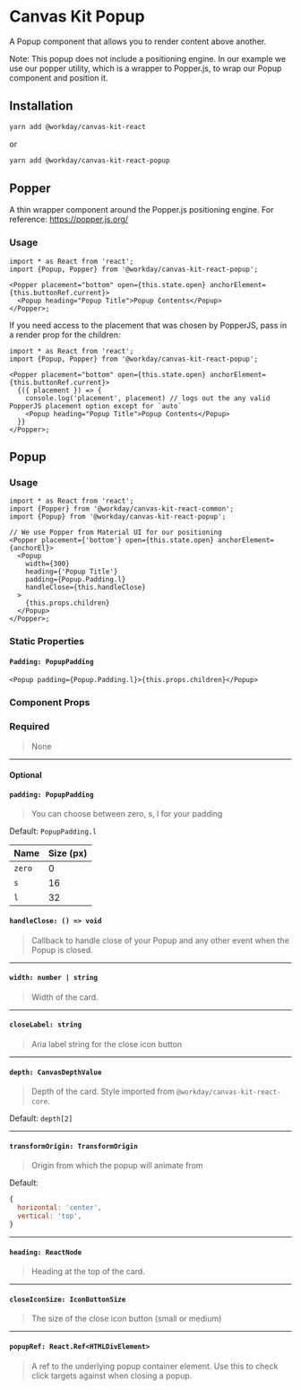 # Canvas Kit Popup

A Popup component that allows you to render content above another.

Note: This popup does not include a positioning engine. In our example we use our popper utility,
which is a wrapper to Popper.js, to wrap our Popup component and position it.

## Installation

```sh
yarn add @workday/canvas-kit-react
```

or

```sh
yarn add @workday/canvas-kit-react-popup
```

## Popper

A thin wrapper component around the Popper.js positioning engine. For reference:
https://popper.js.org/

### Usage

```tsx
import * as React from 'react';
import {Popup, Popper} from '@workday/canvas-kit-react-popup';

<Popper placement="bottom" open={this.state.open} anchorElement={this.buttonRef.current}>
  <Popup heading="Popup Title">Popup Contents</Popup>
</Popper>;
```

If you need access to the placement that was chosen by PopperJS, pass in a render prop for the
children:

```tsx
import * as React from 'react';
import {Popup, Popper} from '@workday/canvas-kit-react-popup';

<Popper placement="bottom" open={this.state.open} anchorElement={this.buttonRef.current}>
  {({ placement }) => {
    console.log('placement', placement) // logs out the any valid PopperJS placement option except for `auto`
    <Popup heading="Popup Title">Popup Contents</Popup>
  }}
</Popper>;
```

## Popup

### Usage

```tsx
import * as React from 'react';
import {Popper} from '@workday/canvas-kit-react-common';
import {Popup} from '@workday/canvas-kit-react-popup';

// We use Popper from Material UI for our positioning
<Popper placement={'bottom'} open={this.state.open} anchorElement={anchorEl}>
  <Popup
    width={300}
    heading={'Popup Title'}
    padding={Popup.Padding.l}
    handleClose={this.handleClose}
  >
    {this.props.children}
  </Popup>
</Popper>;
```

### Static Properties

#### `Padding: PopupPadding`

```tsx
<Popup padding={Popup.Padding.l}>{this.props.children}</Popup>
```

### Component Props

### Required

> None

---

#### Optional

#### `padding: PopupPadding`

> You can choose between zero, s, l for your padding

Default: `PopupPadding.l`

| Name   | Size (px) |
| ------ | --------- |
| `zero` | 0         |
| `s`    | 16        |
| `l`    | 32        |

#### `handleClose: () => void`

> Callback to handle close of your Popup and any other event when the Popup is closed.

---

#### `width: number | string`

> Width of the card.

---

#### `closeLabel: string`

> Aria label string for the close icon button

---

#### `depth: CanvasDepthValue`

> Depth of the card. Style imported from `@workday/canvas-kit-react-core`.

Default: `depth[2]`

---

#### `transformOrigin: TransformOrigin`

> Origin from which the popup will animate from

Default:

```js
{
  horizontal: 'center',
  vertical: 'top',
}
```

---

#### `heading: ReactNode`

> Heading at the top of the card.

---

#### `closeIconSize: IconButtonSize`

> The size of the close icon button (small or medium)

---

#### `popupRef: React.Ref<HTMLDivElement>`

> A ref to the underlying popup container element. Use this to check click targets against when
> closing a popup.
